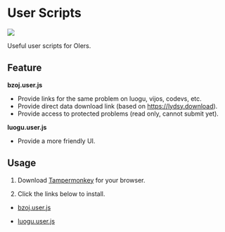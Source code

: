 # User Scripts

![](https://travis-ci.com/sxyz-edu/user-scripts.svg?branch=master)

Useful user scripts for OIers.

## Feature

**bzoj.user.js**

- Provide links for the same problem on luogu, vijos, codevs, etc.
- Provide direct data download link (based on <https://lydsy.download>).
- Provide access to protected problems (read only, cannot submit yet).

**luogu.user.js**

- Provide a more friendly UI.

## Usage

1. Download [Tampermonkey](https://tampermonkey.net/) for your browser.

2. Click the links below to install.

- [bzoj.user.js](https://raw.githubusercontent.com/sxyz-edu/user-scripts/master/bzoj.user.js)

- [luogu.user.js](https://raw.githubusercontent.com/sxyz-edu/user-scripts/master/dist/luogu.user.js)
